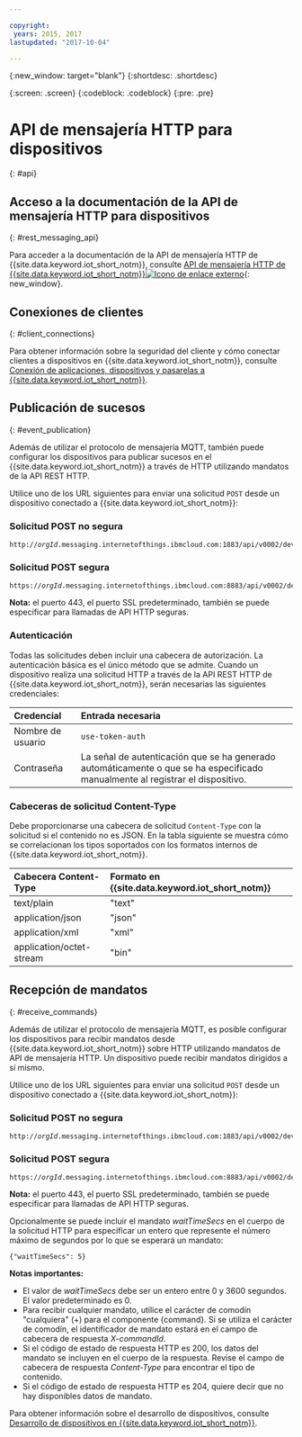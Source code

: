```yaml
---

copyright:
 years: 2015, 2017
lastupdated: "2017-10-04"

---
```


{:new_window: target="blank"}
{:shortdesc: .shortdesc}

{:screen: .screen}
{:codeblock: .codeblock}
{:pre: .pre}

# API de mensajería HTTP para dispositivos
{: #api}


## Acceso a la documentación de la API de mensajería HTTP para dispositivos
{: #rest_messaging_api}

Para acceder a la documentación de la API de mensajería HTTP de {{site.data.keyword.iot_short_notm}}, consulte [API de mensajería HTTP de {{site.data.keyword.iot_short_notm}}![Icono de enlace externo](../../../icons/launch-glyph.svg)](https://docs.internetofthings.ibmcloud.com/apis/swagger/v0002/http-messaging.html){: new_window}.


## Conexiones de clientes
{: #client_connections}

Para obtener información sobre la seguridad del cliente y cómo conectar clientes a dispositivos en {{site.data.keyword.iot_short_notm}}, consulte [Conexión de aplicaciones, dispositivos y pasarelas a {{site.data.keyword.iot_short_notm}}](../reference/security/connect_devices_apps_gw.html).

## Publicación de sucesos
{: #event_publication}

Además de utilizar el protocolo de mensajería MQTT, también puede configurar los dispositivos para publicar sucesos en el {{site.data.keyword.iot_short_notm}} a través de HTTP utilizando mandatos de la API REST HTTP.

Utilice uno de los URL siguientes para enviar una solicitud ``POST`` desde un dispositivo conectado a {{site.data.keyword.iot_short_notm}}:

### Solicitud POST no segura
<pre class="pre"><code class="hljs">http://<var class="keyword varname">orgId</var>.messaging.internetofthings.ibmcloud.com:1883/api/v0002/device/types/<var class="keyword varname">typeId</var>/devices/<var class="keyword varname">deviceId</var>/events/<var class="keyword varname">eventId</var></code></pre>

### Solicitud POST segura

<pre class="pre"><code class="hljs">https://<var class="keyword varname">orgId</var>.messaging.internetofthings.ibmcloud.com:8883/api/v0002/device/types/<var class="keyword varname">typeId</var>/devices/<var class="keyword varname">deviceId</var>/events/<var class="keyword varname">eventId</var></code></pre>

**Nota:** el puerto 443, el puerto SSL predeterminado, también se puede especificar para llamadas de API HTTP seguras.

### Autenticación

Todas las solicitudes deben incluir una cabecera de autorización. La autenticación básica es el único método que se admite. Cuando un dispositivo realiza una solicitud HTTP a través de la API REST HTTP de {{site.data.keyword.iot_short_notm}}, serán necesarias las siguientes credenciales:

|Credencial|Entrada necesaria|
|:---|:---|
|Nombre de usuario|`use-token-auth`
|Contraseña| La señal de autenticación que se ha generado automáticamente o que se ha especificado manualmente al registrar el dispositivo.


### Cabeceras de solicitud Content-Type

Debe proporcionarse una cabecera de solicitud `Content-Type` con la solicitud si el contenido no es JSON. En la tabla siguiente se muestra cómo se correlacionan los tipos soportados con los formatos internos de {{site.data.keyword.iot_short_notm}}.

|Cabecera Content-Type|Formato en {{site.data.keyword.iot_short_notm}}|
|:---|:---|
|text/plain|"text"
|application/json| "json"
|application/xml | "xml"
|application/octet-stream|"bin"


## Recepción de mandatos
{: #receive_commands}

Además de utilizar el protocolo de mensajería MQTT, es posible configurar los dispositivos para recibir mandatos desde {{site.data.keyword.iot_short_notm}} sobre HTTP utilizando mandatos de API de mensajería HTTP. Un dispositivo puede recibir mandatos dirigidos a sí mismo.

Utilice uno de los URL siguientes para enviar una solicitud ``POST`` desde un dispositivo conectado a {{site.data.keyword.iot_short_notm}}:

### Solicitud POST no segura
<pre class="pre"><code class="hljs">http://<var class="keyword varname">orgId</var>.messaging.internetofthings.ibmcloud.com:1883/api/v0002/device/types/<var class="keyword varname">typeId</var>/devices/<var class="keyword varname">deviceId</var>/commands/<var class="keyword varname">command</var>/request</code></pre>

### Solicitud POST segura

<pre class="pre"><code class="hljs">https://<var class="keyword varname">orgId</var>.messaging.internetofthings.ibmcloud.com:8883/api/v0002/device/types/<var class="keyword varname">typeId</var>/devices/<var class="keyword varname">deviceId</var>/commands/<var class="keyword varname">command</var>/request</code></pre>

**Nota:** el puerto 443, el puerto SSL predeterminado, también se puede especificar para llamadas de API HTTP seguras.

Opcionalmente se puede incluir el mandato *waitTimeSecs* en el cuerpo de la solicitud HTTP para especificar un entero que represente el número máximo de segundos por lo que se esperará un mandato:
<pre class="pre"><code class="hljs">{"waitTimeSecs": 5} </code></pre>


**Notas importantes:**
- El valor de *waitTimeSecs* debe ser un entero entre 0 y 3600 segundos. El valor predeterminado es 0.
- Para recibir cualquier mandato, utilice el carácter de comodín "cualquiera" (+) para el componente {command}. Si se utiliza el carácter de comodín, el identificador de mandato estará en el campo de cabecera de respuesta *X-commandId*.
- Si el código de estado de respuesta HTTP es 200, los datos del mandato se incluyen en el cuerpo de la respuesta. Revise el campo de cabecera de respuesta *Content-Type* para encontrar el tipo de contenido.
- Si el código de estado de respuesta HTTP es 204, quiere decir que no hay disponibles datos de mandato.


Para obtener información sobre el desarrollo de dispositivos, consulte [Desarrollo de dispositivos en {{site.data.keyword.iot_short_notm}}](../devices/device_dev_index.html).
